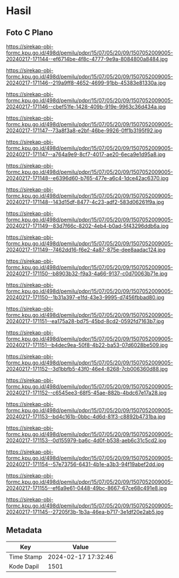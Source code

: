 # Hasil

## Foto C Plano

https://sirekap-obj-formc.kpu.go.id/498d/pemilu/pdpr/15/07/05/20/09/1507052009005-20240217-171144--ef6714be-4f8c-4777-9e9a-8084800a8484.jpg

https://sirekap-obj-formc.kpu.go.id/498d/pemilu/pdpr/15/07/05/20/09/1507052009005-20240217-171146--219a9ff8-4652-4699-91bb-45383e81330a.jpg

https://sirekap-obj-formc.kpu.go.id/498d/pemilu/pdpr/15/07/05/20/09/1507052009005-20240217-171146--cbef51fe-1428-409b-919e-9963c36d434a.jpg

https://sirekap-obj-formc.kpu.go.id/498d/pemilu/pdpr/15/07/05/20/09/1507052009005-20240217-171147--73a8f3a8-e2bf-46be-9926-0ff1b3195f92.jpg

https://sirekap-obj-formc.kpu.go.id/498d/pemilu/pdpr/15/07/05/20/09/1507052009005-20240217-171147--a764a9e9-8cf7-4017-ae20-6eca9e1d95a8.jpg

https://sirekap-obj-formc.kpu.go.id/498d/pemilu/pdpr/15/07/05/20/09/1507052009005-20240217-171148--e6396d60-b765-477e-a6c4-1dce42ac6370.jpg

https://sirekap-obj-formc.kpu.go.id/498d/pemilu/pdpr/15/07/05/20/09/1507052009005-20240217-171148--143d15df-8477-4c23-adf2-583d06261f9a.jpg

https://sirekap-obj-formc.kpu.go.id/498d/pemilu/pdpr/15/07/05/20/09/1507052009005-20240217-171149--83d7f66c-8202-4eb4-b0ad-5f43296ddb6a.jpg

https://sirekap-obj-formc.kpu.go.id/498d/pemilu/pdpr/15/07/05/20/09/1507052009005-20240217-171149--7462dd16-f6e2-4a87-875e-dee8aadac124.jpg

https://sirekap-obj-formc.kpu.go.id/498d/pemilu/pdpr/15/07/05/20/09/1507052009005-20240217-171150--b8903b32-f9a3-4a66-9137-c0d70063b71e.jpg

https://sirekap-obj-formc.kpu.go.id/498d/pemilu/pdpr/15/07/05/20/09/1507052009005-20240217-171150--1b31a397-e1fd-43e3-9995-d7456fbbad80.jpg

https://sirekap-obj-formc.kpu.go.id/498d/pemilu/pdpr/15/07/05/20/09/1507052009005-20240217-171151--ea175a28-bd75-45bd-8cd2-0592fd7163b7.jpg

https://sirekap-obj-formc.kpu.go.id/498d/pemilu/pdpr/15/07/05/20/09/1507052009005-20240217-171151--b4dec9ea-50f8-4b22-ba53-07d6028be509.jpg

https://sirekap-obj-formc.kpu.go.id/498d/pemilu/pdpr/15/07/05/20/09/1507052009005-20240217-171152--3d1bbfb5-43f0-46e4-8268-7cb006360d88.jpg

https://sirekap-obj-formc.kpu.go.id/498d/pemilu/pdpr/15/07/05/20/09/1507052009005-20240217-171152--c6545ee3-68f5-45ae-882b-4bdc67e17a28.jpg

https://sirekap-obj-formc.kpu.go.id/498d/pemilu/pdpr/15/07/05/20/09/1507052009005-20240217-171153--bd4c161b-0bbc-4d6d-81f3-c8892b4731ba.jpg

https://sirekap-obj-formc.kpu.go.id/498d/pemilu/pdpr/15/07/05/20/09/1507052009005-20240217-171153--0d155979-ba6c-4d0f-b538-aeb6c31c5cd2.jpg

https://sirekap-obj-formc.kpu.go.id/498d/pemilu/pdpr/15/07/05/20/09/1507052009005-20240217-171154--57e73756-6431-4b1e-a3b3-94f19abef2dd.jpg

https://sirekap-obj-formc.kpu.go.id/498d/pemilu/pdpr/15/07/05/20/09/1507052009005-20240217-171155--ef6a9e61-0448-49bc-8667-67ce68c491e8.jpg

https://sirekap-obj-formc.kpu.go.id/498d/pemilu/pdpr/15/07/05/20/09/1507052009005-20240217-171145--27205f3b-1b3a-46ea-b717-3e1df20e2ab5.jpg


## Metadata

| Key        | Value               |
| ---------- | ------------------- |
| Time Stamp | 2024-02-17 17:32:46 |
| Kode Dapil | 1501                |



